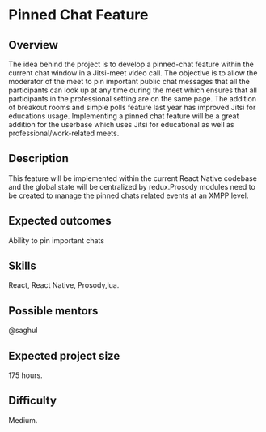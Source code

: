 # Pinned Chat Feature

## Overview

The idea behind the project is to develop a pinned-chat feature within the current chat window in a Jitsi-meet video call. The objective is to allow the moderator of the meet to pin important public chat messages that all the participants can look up at any time during the meet which ensures that all participants in the professional setting are on the same page. The addition of breakout rooms and simple polls feature last year has improved Jitsi for educations usage. Implementing a pinned chat feature will be a great addition for the userbase which uses Jitsi for educational as well as professional/work-related meets.



## Description

This feature will be implemented within the current React Native codebase and the global state will be centralized by redux.Prosody modules need to be created to manage the pinned chats related events at an XMPP level.

## Expected outcomes

Ability to pin important chats

## Skills

React, React Native, Prosody,lua.

## Possible mentors

@saghul

## Expected project size

175 hours.

## Difficulty

Medium.
